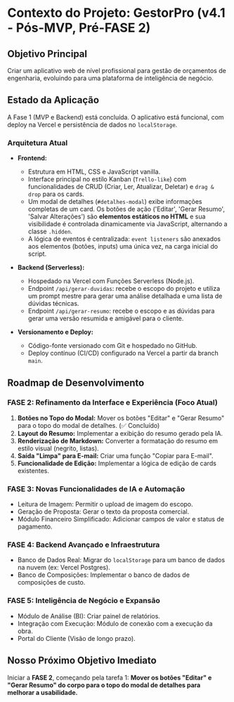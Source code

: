# Contexto do Projeto: GestorPro (v4.1 - Pós-MVP, Pré-FASE 2)

## Objetivo Principal
Criar um aplicativo web de nível profissional para gestão de orçamentos de engenharia, evoluindo para uma plataforma de inteligência de negócio.

## Estado da Aplicação
A Fase 1 (MVP e Backend) está concluída. O aplicativo está funcional, com deploy na Vercel e persistência de dados no `localStorage`.

### Arquitetura Atual

*   **Frontend:**
    *   Estrutura em HTML, CSS e JavaScript vanilla.
    *   Interface principal no estilo Kanban (`Trello-like`) com funcionalidades de CRUD (Criar, Ler, Atualizar, Deletar) e `drag & drop` para os cards.
    *   Um modal de detalhes (`#detalhes-modal`) exibe informações completas de um card. Os botões de ação ('Editar', 'Gerar Resumo', 'Salvar Alterações') são **elementos estáticos no HTML** e sua visibilidade é controlada dinamicamente via JavaScript, alternando a classe `.hidden`.
    *   A lógica de eventos é centralizada: `event listeners` são anexados aos elementos (botões, inputs) uma única vez, na carga inicial do script.

*   **Backend (Serverless):**
    *   Hospedado na Vercel com Funções Serverless (Node.js).
    *   Endpoint `/api/gerar-duvidas`: recebe o escopo do projeto e utiliza um prompt mestre para gerar uma análise detalhada e uma lista de dúvidas técnicas.
    *   Endpoint `/api/gerar-resumo`: recebe o escopo e as dúvidas para gerar uma versão resumida e amigável para o cliente.

*   **Versionamento e Deploy:**
    *   Código-fonte versionado com Git e hospedado no GitHub.
    *   Deploy contínuo (CI/CD) configurado na Vercel a partir da branch `main`.

## Roadmap de Desenvolvimento

### FASE 2: Refinamento da Interface e Experiência (Foco Atual)
1.  **Botões no Topo do Modal:** Mover os botões "Editar" e "Gerar Resumo" para o topo do modal de detalhes. (✅ Concluído)
2.  **Layout do Resumo:** Implementar a exibição do resumo gerado pela IA.
3.  **Renderização de Markdown:** Converter a formatação do resumo em estilo visual (negrito, listas).
4.  **Saída "Limpa" para E-mail:** Criar uma função "Copiar para E-mail".
5.  **Funcionalidade de Edição:** Implementar a lógica de edição de cards existentes.

### FASE 3: Novas Funcionalidades de IA e Automação
*   Leitura de Imagem: Permitir o upload de imagem do escopo.
*   Geração de Proposta: Gerar o texto da proposta comercial.
*   Módulo Financeiro Simplificado: Adicionar campos de valor e status de pagamento.

### FASE 4: Backend Avançado e Infraestrutura
*   Banco de Dados Real: Migrar do `localStorage` para um banco de dados na nuvem (ex: Vercel Postgres).
*   Banco de Composições: Implementar o banco de dados de composições de custo.

### FASE 5: Inteligência de Negócio e Expansão
*   Módulo de Análise (BI): Criar painel de relatórios.
*   Integração com Execução: Módulo de conexão com a execução da obra.
*   Portal do Cliente (Visão de longo prazo).

## Nosso Próximo Objetivo Imediato
Iniciar a **FASE 2**, começando pela tarefa 1: **Mover os botões "Editar" e "Gerar Resumo" do corpo para o topo do modal de detalhes para melhorar a usabilidade.**